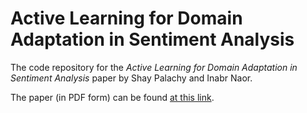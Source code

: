 Active Learning for Domain Adaptation in Sentiment Analysis
===========================================================

The code repository for the *Active Learning for Domain Adaptation in Sentiment Analysis* paper by Shay Palachy and Inabr Naor.

The paper (in PDF form) can be found [at this link](https://www.dropbox.com/s/oxxaozw4uvpnd1v/Active%20Learning%20for%20Domain%20Adaptation%20in%20Sentiment%20Analysis.pdf?dl=0).
